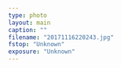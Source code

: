 ```yaml
---
type: photo
layout: main
caption: ""
filename: "20171116220243.jpg"
fstop: "Unknown"
exposure: "Unknown"
---
```

